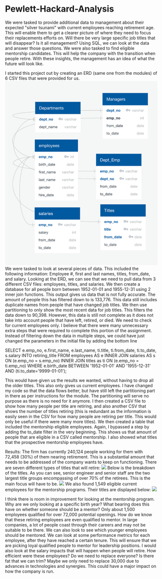# Pewlett-Hackard-Analysis

We were tasked to provide additional data to management about their expected "silver tsunami" with current employees reaching retirement age. This will enable them to get a clearer picture of where they need to focus their replacements efforts on. Will there be very large specific job titles that will disappear? Is it all management? Using SQL, we can look at the data and answer those questions.
We were also tasked to find eligible mentorship candidates. This will help the company with the transition when people retire. With these insights, the management has an idea of what the future will look like.

I started this project out by creating an ERD (same one from the modules) of 6 CSV files that were provided for us. 
![](challenge/Schema.png)
We were tasked to look at several pieces of data. This included the following information: Employee #, first and last names, titles, from_date, and salary. Looking at the ERD, we can see that we need to pull data from 3 different CSV files: employees, titles, and salaries. We then create a database for all people born between 1952-01-01 and 1955-12-31 using 2 inner join functions. This output gives us data that is not fully accurate. The amount of people this has filtered down to is 133,776.  This data still includes duplicate names from people that have changed job titles. We then use partitioning to only show the most recent data for job titles. This filters the data down to 90,398. However, this data is still not complete as it does not take into account people that have left, retired, or died. We need to check for current employees only. I believe that there were many unnecessary extra steps that were required to complete this portion of the assignment. Instead of filtering down the data in multiple steps, we could have just changed the parameters in the initial file by adding the bottom line

SELECT e.emp_no,
e.first_name,
e.last_name,
ti.title,
ti.from_date,
ti.to_date,
s.salary
INTO retiring_title
FROM employees AS e
INNER JOIN salaries AS s
ON (e.emp_no = s.emp_no)
INNER JOIN titles as ti
ON (e.emp_no = ti.emp_no)
WHERE e.birth_date BETWEEN '1952-01-01' AND '1955-12-31'
AND (ti.to_date='9999-01-01'); 

This would have given us the results we wanted, without having to drop all the older titles. This also only gives us current employees. I have changed my code so that the data flows better, but have still left the partitioning part in there as per instructions for the module. The partitioning will serve no purpose as there is no need for it anymore. I then created a CSV file to show how many people per title are retiring, and also another CSV that shows the number of titles retiring (this is redundant as the information is easily seen in the CSV for how many people are retiring per title. This would only be useful if there were many more titles). We then created a table that included the mentorship eligible employees. Again, I bypassed a step by adding the to_date filter in the very beginning. This shows us that amount of people that are eligible in a CSV called mentorship. I also showed what titles that the prospective mentorship employees have.

Results:
The firm has currently 240,124 people working for them with 72,458 (30%) of them nearing retirement. This is a substantial amount that needs to be addressed of the company wants to keep on functioning. There are seven different types of titles that will retire:
![](challenge/#_titles.png)
Below is the breakdown of the titles. As you can see, senior engineer and senior staff are the two largest title groups encompassing of over 70% of the retirees. This is the main focus will have to be.
![](retiring_titles/Schema.png)
We also found 1,549 eligible current employees for the mentorship programs. Their titles are displayed below:
![](mentorship_titles/Schema.png)

I think there is room in improvement for looking at the mentorship program. Why are we only looking at a specific birth year? What bearing does this have on whether someone should be a mentor? Only about 1,500 employees qualified for over 72,000 potential openings. How do we know that these retiring employees are even qualified to mentor. In large companies, a lot of people coast through their careers and may not be suitable to be there. We can also look to see which younger employees should be mentored. We can look at some performance metrics for each employee, after they have reached a certain tenure. This will ensure that we are picking loyal qualified people to mentor for leadership positions. I would also look at the salary impacts that will happen when people will retire. How efficient were these employees? Do we need to replace everyone? Is there fat that we can trim? Maybe we only need to replace 30,000 due to advances in technologies and synergies. This could have a major impact on how the company is run. 
